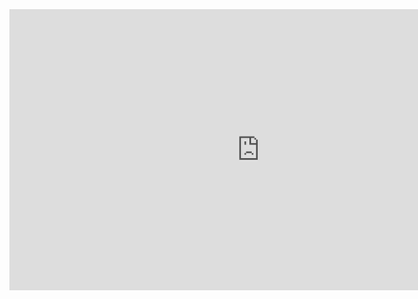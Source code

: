 <iframe width="896" height="504" src="https://www.youtube.com/embed/5bfC8W92mzA" title="J.Rocc - Say It Loud: James Brown &amp; Friends Pt.2" frameborder="0" allow="accelerometer; autoplay; clipboard-write; encrypted-media; gyroscope; picture-in-picture; web-share" referrerpolicy="strict-origin-when-cross-origin" allowfullscreen></iframe>